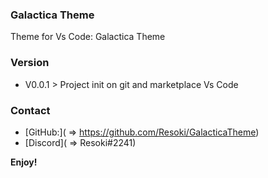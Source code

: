 ### Galactica Theme
Theme for Vs Code: Galactica Theme


### Version
* V0.0.1 > Project init on git and marketplace Vs Code


### Contact
* [GitHub:]( => https://github.com/Resoki/GalacticaTheme)
* [Discord](  => Resoki#2241)

**Enjoy!**
